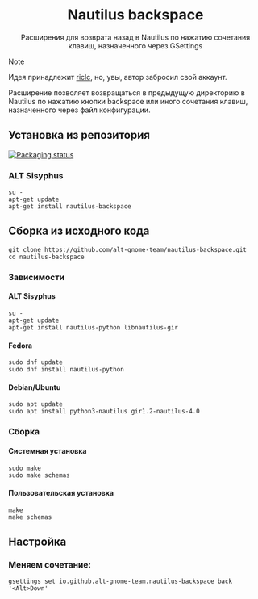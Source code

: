 <h1 align="center">
    Nautilus backspace
</h1>

<p align="center">
  Расширения для возврата назад в Nautilus по нажатию сочетания клавиш, назначенного через GSettings
</p>


> [!NOTE]
> Идея принадлежит [riclc](https://github.com/riclc), но, увы, автор забросил свой аккаунт.


Расширение позволяет возвращаться в предыдущую директорию в Nautilus по нажатию кнопки backspace или иного сочетания клавиш, назначенного через файл конфигурации.

## Установка из репозитория

[![Packaging status](https://repology.org/badge/vertical-allrepos/nautilus-backspace.svg)](https://repology.org/project/nautilus-backspace/versions)

### ALT Sisyphus
```shell
su -
apt-get update
apt-get install nautilus-backspace
```


## Сборка из исходного кода

```shell
git clone https://github.com/alt-gnome-team/nautilus-backspace.git
cd nautilus-backspace
```

### Зависимости

#### ALT Sisyphus
```shell
su -
apt-get update
apt-get install nautilus-python libnautilus-gir
```

#### Fedora
```shell
sudo dnf update
sudo dnf install nautilus-python
```

#### Debian/Ubuntu
```shell
sudo apt update
sudo apt install python3-nautilus gir1.2-nautilus-4.0
```

### Сборка

#### Системная установка
```
sudo make
sudo make schemas 
```

#### Пользовательская установка
```
make
make schemas 
```


## Настройка

### Меняем сочетание:
```shell
gsettings set io.github.alt-gnome-team.nautilus-backspace back '<Alt>Down'
```